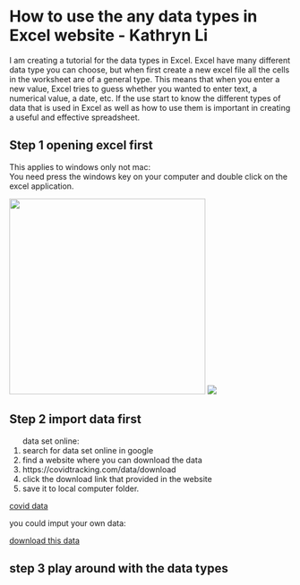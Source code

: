 # How to use the  any data types in Excel website - Kathryn Li

I am creating a tutorial for the data types in Excel. Excel have many different data type you can choose, but when first create a new excel file all the cells in the worksheet are of a general type. This means that when you enter a new value, Excel tries to guess whether you wanted to enter text, a numerical value, a date, etc. If the use start to know the different types of data that is used in Excel as well as how to use them is important in creating a useful and effective spreadsheet.

## Step 1 opening excel first 

This applies to windows only not mac:
<br>
You need press the windows key on your computer and double click on the excel application.

<img src="https://user-images.githubusercontent.com/96843197/150204172-2275373d-3b9d-4a0e-a245-3a4107194319.png" width="350" height="350">

<img src="https://user-images.githubusercontent.com/96843197/150249983-a4b1f7e8-5542-46b3-8ab8-acf57273749b.png">

## Step 2 import data first

<ol>data set online:
 <li>search for data set online in google</li>
 <li>find a website where you can download the data</li>
 <li>https://covidtracking.com/data/download</li>
 <li>click the download link that provided in the website</li>
 <li>save it to local computer folder.</li>
</ol>

<a href="https://github.com/Kathryn2354/AdvanaceDataScience/files/7908586/all-states-history.csv">covid data</a>

you could imput your own data:


 [download this data](https://github.com/Kathryn2354/AdvanaceDataScience/files/7908148/test.xlsx)
 
## step 3 play around with the data types

